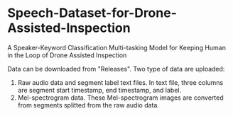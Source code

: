 # Speech-Dataset-for-Drone-Assisted-Inspection
A Speaker-Keyword Classification Multi-tasking Model for Keeping Human in the Loop of Drone Assisted Inspection

Data can be downloaded from "Releases". Two type of data are uploaded:
1. Raw audio data and segment label text files. In text file, three columns are segment start timestamp, end timestamp, and label.
2. Mel-spectrogram data. These Mel-spectrogram images are converted from segments splitted from the raw audio data.  
